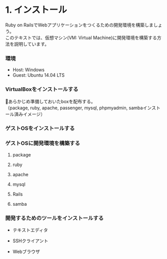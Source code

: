 # 1. インストール

Ruby on RailsでWebアプリケーションをつくるための開発環境を構築しましょう。<br>
このテキストでは、仮想マシン(VM: Virtual Machine)に開発環境を構築する方法を説明しています。

### 環境

* Host: Windows
* Guest: Ubuntu 14.04 LTS

### VirtualBoxをインストールする

あらかじめ準備しておいたboxを配布する。  
（package, ruby, apache, passenger, mysql, phpmyadmin, sambaインストール済みイメージ）



### ゲストOSをインストールする


### ゲストOSに開発環境を構築する

1. package

2. ruby

3. apache

4. mysql

5. Rails

6. samba

### 開発するためのツールをインストールする

* テキストエディタ

* SSHクライアント

* Webブラウザ
